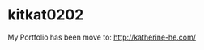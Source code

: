 # kitkat0202

My Portfolio has been move to: <a href="http://katherine-he.herokuapp.com/">http://katherine-he.com/</a>
